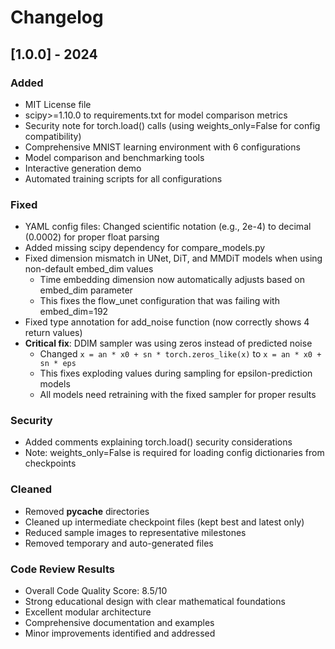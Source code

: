 # Changelog

## [1.0.0] - 2024

### Added
- MIT License file
- scipy>=1.10.0 to requirements.txt for model comparison metrics
- Security note for torch.load() calls (using weights_only=False for config compatibility)
- Comprehensive MNIST learning environment with 6 configurations
- Model comparison and benchmarking tools
- Interactive generation demo
- Automated training scripts for all configurations

### Fixed
- YAML config files: Changed scientific notation (e.g., 2e-4) to decimal (0.0002) for proper float parsing
- Added missing scipy dependency for compare_models.py
- Fixed dimension mismatch in UNet, DiT, and MMDiT models when using non-default embed_dim values
  - Time embedding dimension now automatically adjusts based on embed_dim parameter
  - This fixes the flow_unet configuration that was failing with embed_dim=192
- Fixed type annotation for add_noise function (now correctly shows 4 return values)
- **Critical fix**: DDIM sampler was using zeros instead of predicted noise
  - Changed `x = an * x0 + sn * torch.zeros_like(x)` to `x = an * x0 + sn * eps`
  - This fixes exploding values during sampling for epsilon-prediction models
  - All models need retraining with the fixed sampler for proper results

### Security
- Added comments explaining torch.load() security considerations
- Note: weights_only=False is required for loading config dictionaries from checkpoints

### Cleaned
- Removed __pycache__ directories
- Cleaned up intermediate checkpoint files (kept best and latest only)
- Reduced sample images to representative milestones
- Removed temporary and auto-generated files

### Code Review Results
- Overall Code Quality Score: 8.5/10
- Strong educational design with clear mathematical foundations
- Excellent modular architecture
- Comprehensive documentation and examples
- Minor improvements identified and addressed